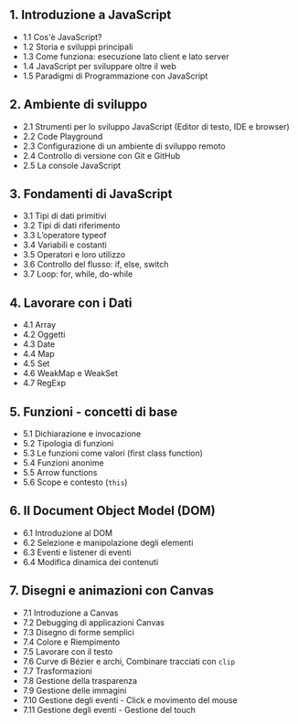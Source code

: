 ## 1. **Introduzione a JavaScript**
   - 1.1 Cos'è JavaScript?
   - 1.2 Storia e sviluppi principali
   - 1.3 Come funziona: esecuzione lato client e lato server
   - 1.4 JavaScript per sviluppare oltre il web
   - 1.5 Paradigmi di Programmazione con JavaScript

## 2. **Ambiente di sviluppo**
   - 2.1 Strumenti per lo sviluppo JavaScript (Editor di testo, IDE e browser)
   - 2.2 Code Playground
   - 2.3 Configurazione di un ambiente di sviluppo remoto
   - 2.4 Controllo di versione con Git e GitHub
   - 2.5 La console JavaScript

## 3. **Fondamenti di JavaScript**
   - 3.1 Tipi di dati primitivi
   - 3.2 Tipi di dati riferimento
   - 3.3 L’operatore typeof
   - 3.4 Variabili e costanti
   - 3.5 Operatori e loro utilizzo
   - 3.6 Controllo del flusso: if, else, switch
   - 3.7 Loop: for, while, do-while

## 4. **Lavorare con i Dati**
   - 4.1 Array
   - 4.2 Oggetti
   - 4.3 Date
   - 4.4 Map
   - 4.5 Set
   - 4.6 WeakMap e WeakSet
   - 4.7 RegExp

## 5. **Funzioni - concetti di base**
   - 5.1 Dichiarazione e invocazione
   - 5.2 Tipologia di funzioni
   - 5.3 Le funzioni come valori (first class function)
   - 5.4 Funzioni anonime
   - 5.5 Arrow functions
   - 5.6 Scope e contesto (`this`)

## 6. **Il Document Object Model (DOM)**
   - 6.1 Introduzione al DOM
   - 6.2 Selezione e manipolazione degli elementi
   - 6.3 Eventi e listener di eventi
   - 6.4 Modifica dinamica dei contenuti

## 7. **Disegni e animazioni con Canvas**
   - 7.1 Introduzione a Canvas
   - 7.2 Debugging di applicazioni Canvas 
   - 7.3 Disegno di forme semplici
   - 7.4 Colore e Riempimento
   - 7.5 Lavorare con il testo
   - 7.6 Curve di Bézier e archi, Combinare tracciati con `clip` 
   - 7.7 Trasformazioni
   - 7.8 Gestione della trasparenza
   - 7.9 Gestione delle immagini
   - 7.10 Gestione degli eventi - Click e movimento del mouse
   - 7.11 Gestione degli eventi - Gestione del touch